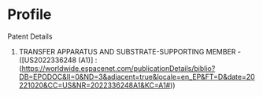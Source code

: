 # Profile
Patent Details 
1. TRANSFER APPARATUS AND SUBSTRATE-SUPPORTING MEMBER - ([US2022336248 (A1)] : (https://worldwide.espacenet.com/publicationDetails/biblio?DB=EPODOC&II=0&ND=3&adjacent=true&locale=en_EP&FT=D&date=20221020&CC=US&NR=2022336248A1&KC=A1#)) 
